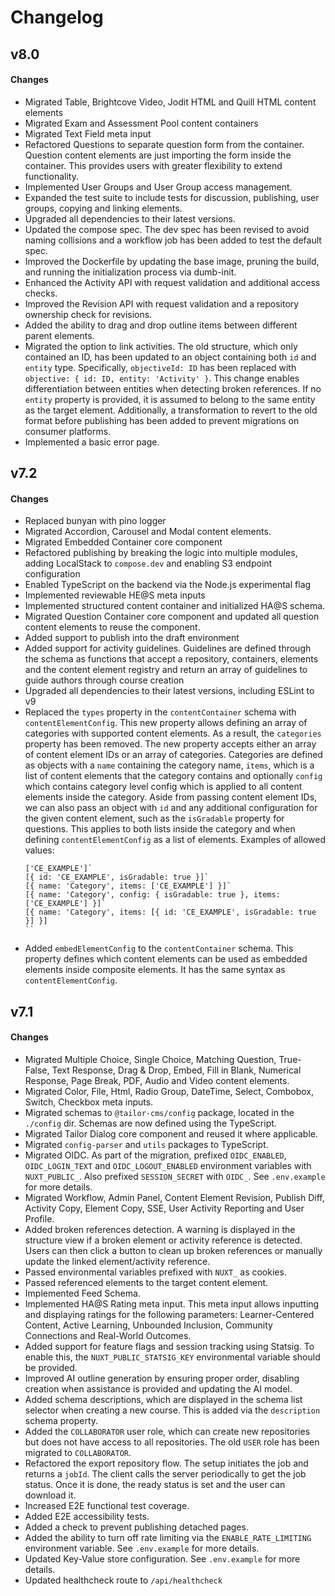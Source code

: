 # Changelog

## v8.0

#### Changes
- Migrated Table, Brightcove Video, Jodit HTML and Quill HTML content elements
- Migrated Exam and Assessment Pool content containers
- Migrated Text Field meta input
- Refactored Questions to separate question form from the container. Question 
  content elements are just importing the form inside the container. This
   provides users with greater flexibility to extend functionality.
- Implemented User Groups and User Group access management.
- Expanded the test suite to include tests for discussion, publishing, user 
  groups, copying and linking elements.
- Upgraded all dependencies to their latest versions.
- Updated the compose spec. The dev spec has been revised to avoid naming 
  collisions and a workflow job has been added to test the default spec.
- Improved the Dockerfile by updating the base image, pruning the build, and 
  running the initialization process via dumb-init.
- Enhanced the Activity API with request validation and additional access checks.
- Improved the Revision API with request validation and a repository ownership
  check for revisions.
- Added the ability to drag and drop outline items between different parent 
  elements.
- Migrated the option to link activities. The old structure, which only 
  contained an ID, has been updated to an object containing both `id` and 
  `entity` type. Specifically, `objectiveId: ID` has been replaced with 
  `objective: { id: ID, entity: 'Activity' }`. This change enables 
  differentiation between entities when detecting broken references. If no 
  `entity` property is provided, it is assumed to belong to the same entity as 
  the target element. Additionally, a transformation to revert to the old format 
  before publishing has been added to prevent migrations on consumer platforms.
- Implemented a basic error page.

## v7.2

#### Changes
- Replaced bunyan with pino logger
- Migrated Accordion, Carousel and Modal content elements.
- Migrated Embedded Container core component
- Refactored publishing by breaking the logic into multiple modules, adding 
  LocalStack to `compose.dev` and enabling S3 endpoint configuration
- Enabled TypeScript on the backend via the Node.js experimental flag
- Implemented reviewable HE@S meta inputs
- Implemented structured content container and initialized HA@S schema.
- Migrated Question Container core component and updated all question 
  content elements to reuse the component.
- Added support to publish into the draft environment
- Added support for activity guidelines. Guidelines are defined through the 
  schema as functions that accept a repository, containers, elements and the 
  content element registry and return an array of guidelines to guide authors 
  through course creation
- Upgraded all dependencies to their latest versions, including ESLint to v9
- Replaced the `types` property in the `contentContainer` schema with 
  `contentElementConfig`. This new property allows defining an array of 
  categories with supported content elements. As a result, the `categories` 
  property has been removed. The new property accepts either an array of content 
  element IDs or an array of categories. Categories are defined as objects with 
  a `name` containing the category name, `items`, which is a list of content 
  elements that the category contains and optionally `config` which contains 
  category level config which is applied to all content elements inside the 
  category. Aside from passing content element IDs, we can also pass an object 
  with `id` and any additional configuration for the given content element, such 
  as the `isGradable` property for questions. This applies to both lists inside
  the category and when defining `contentElementConfig` as a list of elements. 
  Examples of allowed values: 
  ```
  ['CE_EXAMPLE']`
  [{ id: 'CE_EXAMPLE', isGradable: true }]`
  [{ name: 'Category', items: ['CE_EXAMPLE'] }]`
  [{ name: 'Category', config: { isGradable: true }, items: ['CE_EXAMPLE'] }]`
  [{ name: 'Category', items: [{ id: 'CE_EXAMPLE', isGradable: true }] }]
  ``
- Added `embedElementConfig` to the `contentContainer` schema. This property 
  defines which content elements can be used as embedded elements inside 
  composite elements. It has the same syntax as `contentElementConfig`.

## v7.1

#### Changes
- Migrated Multiple Choice, Single Choice, Matching Question, True-False, 
  Text Response, Drag & Drop, Embed, Fill in Blank, Numerical Response, Page 
  Break, PDF, Audio and Video content elements.
- Migrated Color, File, Html, Radio Group, DateTime, Select, Combobox, Switch, 
  Checkbox meta inputs.
- Migrated schemas to `@tailor-cms/config` package, located in the `./config`
  dir. Schemas are now defined using the TypeScript.
- Migrated Tailor Dialog core component and reused it where applicable.
- Migrated `config-parser` and `utils` packages to TypeScript.
- Migrated OIDC. As part of the migration, prefixed `OIDC_ENABLED`, 
  `OIDC_LOGIN_TEXT` and `OIDC_LOGOUT_ENABLED` environment variables with 
  `NUXT_PUBLIC_`. Also prefixed `SESSION_SECRET` with `OIDC_`. 
  See `.env.example` for more details.
- Migrated Workflow, Admin Panel, Content Element Revision, Publish Diff, 
  Activity Copy, Element Copy, SSE, User Activity Reporting and User Profile.
- Added broken references detection. A warning is displayed in the structure 
  view if a broken element or activity reference is detected. Users can then 
  click a button to clean up broken references or manually update the linked 
  element/activity reference.
- Passed environmental variables prefixed with `NUXT_` as cookies.
- Passed referenced elements to the target content element.
- Implemented Feed Schema.
- Implemented HA@S Rating meta input. This meta input allows inputting and 
  displaying ratings for the following parameters: Learner-Centered Content, 
  Active Learning, Unbounded Inclusion, Community Connections and Real-World 
  Outcomes.
- Added support for feature flags and session tracking using Statsig. To enable 
  this, the `NUXT_PUBLIC_STATSIG_KEY` environmental variable should be provided.
- Improved AI outline generation by ensuring proper order, disabling creation 
  when assistance is provided and updating the AI model.
- Added schema descriptions, which are displayed in the schema list selector 
  when creating a new course. This is added via the `description` schema 
  property.
- Added the `COLLABORATOR` user role, which can create new repositories but does 
  not have access to all repositories. The old `USER` role has been migrated to 
  `COLLABORATOR`.
- Refactored the export repository flow. The setup initiates the job and returns 
  a `jobId`. The client calls the server periodically to get the job status. 
  Once it is done, the ready status is set and the user can download it.
- Increased E2E functional test coverage.
- Added E2E accessibility tests.
- Added a check to prevent publishing detached pages.
- Added the ability to turn off rate limiting via the `ENABLE_RATE_LIMITING`
  environment variable. See `.env.example` for more details.
- Updated Key-Value store configuration. See `.env.example` for more details.
- Updated healthcheck route to `/api/healthcheck`
